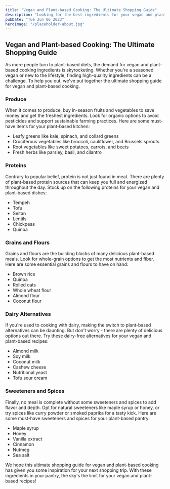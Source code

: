 ```yaml
---
title: "Vegan and Plant-based Cooking: The Ultimate Shopping Guide"
description: "Looking for the best ingredients for your vegan and plant-based dishes? Check out our ultimate shopping guide for tips and product recommendations!"
pubDate: "Tue Jun 06 2023"
heroImage: "/placeholder-about.jpg"
---
```


## Vegan and Plant-based Cooking: The Ultimate Shopping Guide

As more people turn to plant-based diets, the demand for vegan and plant-based cooking ingredients is skyrocketing. Whether you&#39;re a seasoned vegan or new to the lifestyle, finding high-quality ingredients can be a challenge. To help you out, we&#39;ve put together the ultimate shopping guide for vegan and plant-based cooking.

### Produce

When it comes to produce, buy in-season fruits and vegetables to save money and get the freshest ingredients. Look for organic options to avoid pesticides and support sustainable farming practices. Here are some must-have items for your plant-based kitchen:

- Leafy greens like kale, spinach, and collard greens
- Cruciferous vegetables like broccoli, cauliflower, and Brussels sprouts
- Root vegetables like sweet potatoes, carrots, and beets
- Fresh herbs like parsley, basil, and cilantro

### Proteins

Contrary to popular belief, protein is not just found in meat. There are plenty of plant-based protein sources that can keep you full and energized throughout the day. Stock up on the following proteins for your vegan and plant-based dishes:

- Tempeh
- Tofu
- Seitan
- Lentils
- Chickpeas
- Quinoa

### Grains and Flours

Grains and flours are the building blocks of many delicious plant-based meals. Look for whole-grain options to get the most nutrients and fiber. Here are some essential grains and flours to have on hand:

- Brown rice
- Quinoa
- Rolled oats
- Whole wheat flour
- Almond flour
- Coconut flour

### Dairy Alternatives

If you&#39;re used to cooking with dairy, making the switch to plant-based alternatives can be daunting. But don&#39;t worry - there are plenty of delicious options out there. Try these dairy-free alternatives for your vegan and plant-based recipes:

- Almond milk
- Soy milk
- Coconut milk
- Cashew cheese
- Nutritional yeast
- Tofu sour cream

### Sweeteners and Spices

Finally, no meal is complete without some sweeteners and spices to add flavor and depth. Opt for natural sweeteners like maple syrup or honey, or try spices like curry powder or smoked paprika for a tasty kick. Here are some must-have sweeteners and spices for your plant-based pantry:

- Maple syrup
- Honey
- Vanilla extract
- Cinnamon
- Nutmeg
- Sea salt

We hope this ultimate shopping guide for vegan and plant-based cooking has given you some inspiration for your next shopping trip. With these ingredients in your pantry, the sky&#39;s the limit for your vegan and plant-based recipes!